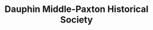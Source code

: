 ---
layout: repo
title: "Dauphin Middle-Paxton Historical Society"
id: 13823
permalink: repos/13823/
---